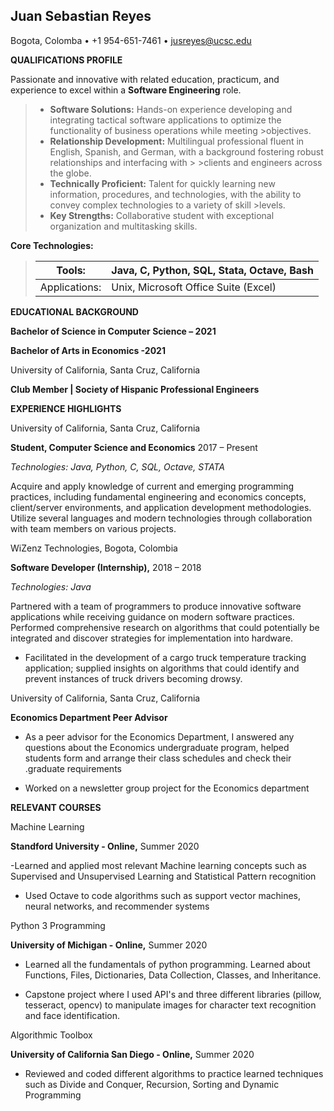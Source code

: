 ## Juan Sebastian Reyes

Bogota, Colomba • +1 954-651-7461 • jusreyes@ucsc.edu

**QUALIFICATIONS PROFILE**

Passionate and innovative with related education, practicum, and experience to excel within a **Software Engineering** role.

> - **Software Solutions:** Hands-on experience developing and integrating tactical software applications to optimize the functionality of business operations while meeting  >objectives.
> - **Relationship Development:** Multilingual professional fluent in English, Spanish, and German, with a background fostering robust relationships and interfacing with > >clients and engineers across the globe.
>- **Technically Proficient:** Talent for quickly learning new information, procedures, and technologies, with the ability to convey complex technologies to a variety of skill >levels.
>- **Key Strengths:** Collaborative student with exceptional organization and multitasking skills.

**Core Technologies:**

> | Tools: | Java, C, Python, SQL, Stata, Octave, Bash |
> | --- | --- |
> | Applications: | Unix, Microsoft Office Suite (Excel) |

**EDUCATIONAL BACKGROUND**

**Bachelor of Science in Computer Science – 2021**

**Bachelor of Arts in Economics -2021**

University of California, Santa Cruz, California

**Club Member | Society of Hispanic Professional Engineers**

**EXPERIENCE HIGHLIGHTS**

University of California, Santa Cruz, California

**Student, Computer Science and Economics** 2017 – Present

_Technologies: Java, Python, C, SQL, Octave, STATA_

Acquire and apply knowledge of current and emerging programming practices, including fundamental engineering and economics concepts, client/server environments, and application development methodologies. Utilize several languages and modern technologies through collaboration with team members on various projects.

WiZenz Technologies, Bogota, Colombia

**Software Developer (Internship),** 2018 – 2018

_Technologies: Java_

Partnered with a team of programmers to produce innovative software applications while receiving guidance on modern software practices. Performed comprehensive research on algorithms that could potentially be integrated and discover strategies for implementation into hardware.

- Facilitated in the development of a cargo truck temperature tracking application; supplied insights on algorithms that could identify and prevent instances of truck drivers becoming drowsy.

University of California, Santa Cruz, California

**Economics Department Peer Advisor**

- As a peer advisor for the Economics Department, I answered any questions about the Economics undergraduate program, helped students form and arrange their class schedules and check their .graduate requirements

- Worked on a newsletter group project for the Economics department

**RELEVANT COURSES**

Machine Learning

**Standford University - Online,** Summer 2020

-Learned and applied most relevant Machine learning concepts such as Supervised and Unsupervised Learning and Statistical Pattern recognition

- Used Octave to code algorithms such as support vector machines, neural networks, and recommender systems

Python 3 Programming

**University of Michigan - Online,** Summer 2020

- Learned all the fundamentals of python programming. Learned about Functions, Files, Dictionaries, Data Collection, Classes, and Inheritance.

- Capstone project where I used API&#39;s and three different libraries (pillow, tesseract, opencv) to manipulate images for character text recognition and face identification.

Algorithmic Toolbox

**University of California San Diego - Online,** Summer 2020

- Reviewed and coded different algorithms to practice learned techniques such as Divide and Conquer, Recursion, Sorting and Dynamic Programming
